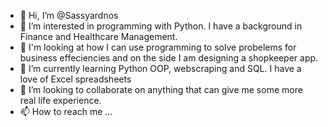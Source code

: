 - 👋 Hi, I’m @Sassyardnos
- 👀 I’m interested in programming with Python. I have a background in Finance and Healthcare Management.
- 🥰 I'm looking at how I can use programming to solve probelems for business effeciencies and on the side I am designing a shopkeeper app.
- 🌱 I’m currently learning Python OOP, webscraping and SQL. I have a love of Excel spreadsheets
- 💞️ I’m looking to collaborate on anything that can give me some more real life experience.
- 📫 How to reach me ...

<!---
Sassyardnos/Sassyardnos is a ✨ special ✨ repository because its `README.md` (this file) appears on your GitHub profile.
You can click the Preview link to take a look at your changes.
--->
